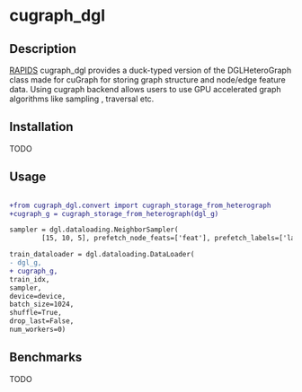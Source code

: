 # cugraph_dgl

## Description

[RAPIDS](https://rapids.ai) cugraph_dgl provides a duck-typed version of the DGLHeteroGraph class made for cuGraph
    for storing graph structure and node/edge feature data. Using cugraph backend allows users to use GPU accelerated graph algorithms like sampling , traversal etc. 

## Installation
TODO


## Usage
```diff

+from cugraph_dgl.convert import cugraph_storage_from_heterograph
+cugraph_g = cugraph_storage_from_heterograph(dgl_g)

sampler = dgl.dataloading.NeighborSampler(
        [15, 10, 5], prefetch_node_feats=['feat'], prefetch_labels=['label'])

train_dataloader = dgl.dataloading.DataLoader(
- dgl_g, 
+ cugraph_g,
train_idx, 
sampler, 
device=device, 
batch_size=1024,
shuffle=True,
drop_last=False, 
num_workers=0)
```


## Benchmarks 
TODO